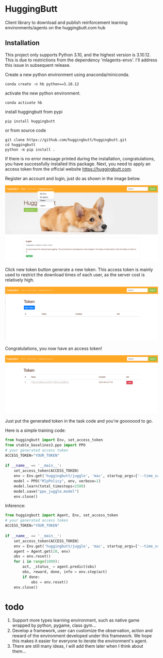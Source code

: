 # HuggingButt
Client library to download and publish reinforcement learning environments/agents on the huggingbutt.com hub

## Installation
This project only supports Python 3.10, and the highest version is 3.10.12. This is due to restrictions from the dependency 'mlagents-envs'. I'll address this issue in subsequent release.

Create a new python environment using anaconda/miniconda.
```shell
conda create -n hb python==3.10.12
```

activate the new python environment.
```shell
conda activate hb
```

install huggingbutt from pypi
```shell
pip install huggingbutt
```
or from source code
```shell
git clone https://github.com/huggingbutt/huggingbutt.git
cd huggingbutt
python -m pip install .
```

If there is no error message printed during the installation, congratulations, you have successfully installed this package. Next, you need to apply an access token from the official website https://huggingbutt.com.

Register an account and login, just do as shown in the image below.

![image](https://raw.githubusercontent.com/huggingbutt/media_store/main/huggingbutt_readme/tokens_link.png)

Click new token button generate a new token. This access token is mainly used to restrict the download times of each user, as the server cost is relatively high.

![image](https://raw.githubusercontent.com/huggingbutt/media_store/main/huggingbutt_readme/new_tokens_buttong.png)

Congratulations, you now have an access token!

![image](https://raw.githubusercontent.com/huggingbutt/media_store/main/huggingbutt_readme/copy_your_token.png)

Just put the generated token in the task code and you're gooooood to go.

Here is a simple training code:
```python
from huggingbutt import Env, set_access_token
from stable_baselines3.ppo import PPO
# your generated access token
ACCESS_TOKEN="YOUR_TOKEN"

if __name__ == '__main__':
    set_access_token(ACCESS_TOKEN)
    env = Env.get('huggingbutt/juggle', 'mac', startup_args=['--time_scale', '10'])
    model = PPO("MlpPolicy", env, verbose=1)
    model.learn(total_timesteps=2500)
    model.save("ppo_juggle.model")
    env.close()
```
Inference:
```python
from huggingbutt import Agent, Env, set_access_token
# your generated access token
ACCESS_TOKEN="YOUR_TOKEN"

if __name__ == '__main__':
    set_access_token(ACCESS_TOKEN)
    env = Env.get('huggingbutt/juggle', 'mac', startup_args=['--time_scale', '1'])
    agent = Agent.get(20, env)
    obs = env.reset()
    for i in range(1000):
        act, _status_ = agent.predict(obs)
        obs, reward, done, info = env.step(act)
        if done:
            obs = env.reset()
    env.close()
```

# todo
1. Support more types learning environment, such as native game wrapped by python, pygame, class gym...
2. Develop a framework, user can customize the observation, action and reward of the environment developed under this framework. We hope this makes it easier for everyone to iterate the environment's agent.
3. There are still many ideas, I will add them later when I think about them...